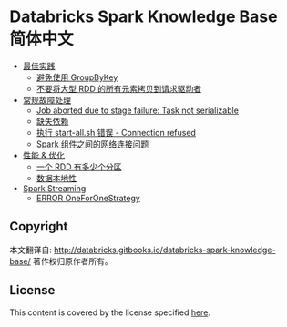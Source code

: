 Databricks Spark Knowledge Base 简体中文
=====================================

* [最佳实践](best_practices/README.md)
    * [避免使用 GroupByKey](best_practices/prefer_reducebykey_over_groupbykey.md)
    * [不要将大型 RDD 的所有元素拷贝到请求驱动者](best_practices/dont_call_collect_on_a_very_large_rdd.md)
* [常规故障处理](troubleshooting/README.md)
    * [Job aborted due to stage failure: Task not serializable](troubleshooting/java_io_not_serializable_exception.md)
    * [缺失依赖](troubleshooting/missing_dependencies_in_jar_files.md)
    * [执行 start-all.sh 错误 - Connection refused](troubleshooting/port_22_connection_refused.md)
    * [Spark 组件之间的网络连接问题](troubleshooting/connectivity_issues.md)
* [性能 & 优化](performance_optimization/README.md)
    * [一个 RDD 有多少个分区](performance_optimization/how_many_partitions_does_an_rdd_have.md)
    * [数据本地性](performance_optimization/data_locality.md)
* [Spark Streaming](spark_streaming/README.md)
    * [ERROR OneForOneStrategy](spark_streaming/error_oneforonestrategy.md)

## Copyright

本文翻译自: http://databricks.gitbooks.io/databricks-spark-knowledge-base/ 著作权归原作者所有。

## License

This content is covered by the license specified [here](LICENSE).
